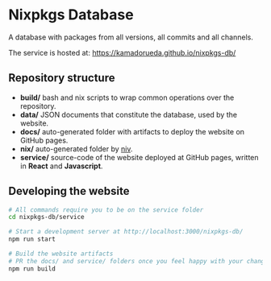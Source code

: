 # Nixpkgs Database

A database with packages from all versions, all commits and all channels.

The service is hosted at: https://kamadorueda.github.io/nixpkgs-db/

## Repository structure

- **build/** bash and nix scripts to wrap common operations over the repository.
- **data/** JSON documents that constitute the database, used by the website.
- **docs/** auto-generated folder with artifacts to deploy the website on GitHub pages.
- **nix/** auto-generated folder by [niv](https://github.com/nmattia/niv).
- **service/** source-code of the website deployed at GitHub pages,
  written in **React** and **Javascript**.

## Developing the website

```sh
# All commands require you to be on the service folder
cd nixpkgs-db/service

# Start a development server at http://localhost:3000/nixpkgs-db/
npm run start

# Build the website artifacts
# PR the docs/ and service/ folders once you feel happy with your changes!
npm run build
```
